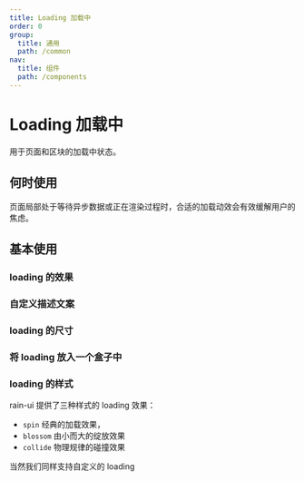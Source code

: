 ```yaml
---
title: Loading 加载中
order: 0
group:
  title: 通用
  path: /common
nav:
  title: 组件
  path: /components
---
```


# Loading 加载中

用于页面和区块的加载中状态。

## 何时使用

页面局部处于等待异步数据或正在渲染过程时，合适的加载动效会有效缓解用户的焦虑。

## 基本使用

### loading 的效果

<code src="./demo/base.tsx"></code>

### 自定义描述文案

<code src="./demo/text.tsx"></code>

### loading 的尺寸

<code src="./demo/size.tsx"></code>

### 将 loading 放入一个盒子中

<code src="./demo/container.tsx"></code>

### loading 的样式

rain-ui 提供了三种样式的 loading 效果：

- `spin` 经典的加载效果，
- `blossom` 由小而大的绽放效果
- `collide` 物理规律的碰撞效果

当然我们同样支持自定义的 loading <code src="./demo/type.tsx"></code>

<API src="./index.tsx"></API>
